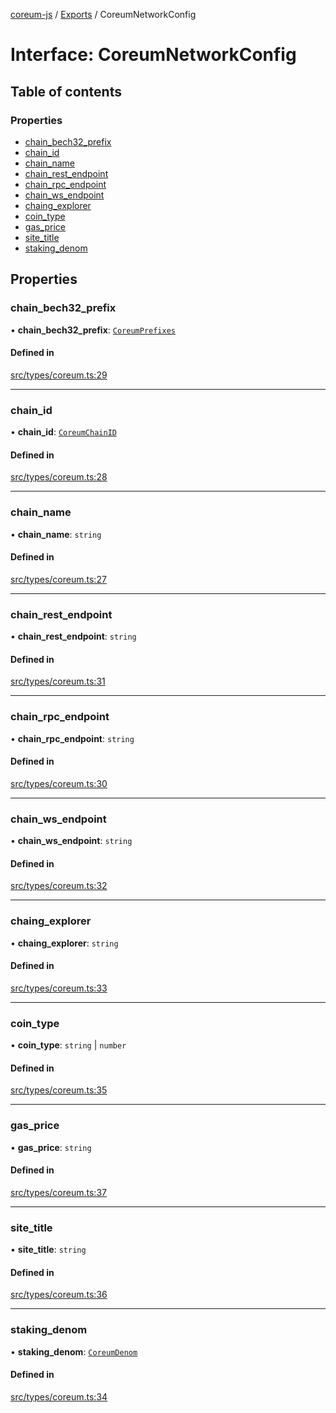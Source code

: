 [coreum-js](../README.md) / [Exports](../modules.md) / CoreumNetworkConfig

# Interface: CoreumNetworkConfig

## Table of contents

### Properties

- [chain\_bech32\_prefix](CoreumNetworkConfig.md#chain_bech32_prefix)
- [chain\_id](CoreumNetworkConfig.md#chain_id)
- [chain\_name](CoreumNetworkConfig.md#chain_name)
- [chain\_rest\_endpoint](CoreumNetworkConfig.md#chain_rest_endpoint)
- [chain\_rpc\_endpoint](CoreumNetworkConfig.md#chain_rpc_endpoint)
- [chain\_ws\_endpoint](CoreumNetworkConfig.md#chain_ws_endpoint)
- [chaing\_explorer](CoreumNetworkConfig.md#chaing_explorer)
- [coin\_type](CoreumNetworkConfig.md#coin_type)
- [gas\_price](CoreumNetworkConfig.md#gas_price)
- [site\_title](CoreumNetworkConfig.md#site_title)
- [staking\_denom](CoreumNetworkConfig.md#staking_denom)

## Properties

### chain\_bech32\_prefix

• **chain\_bech32\_prefix**: [`CoreumPrefixes`](../enums/CoreumPrefixes.md)

#### Defined in

[src/types/coreum.ts:29](https://github.com/CooperFoundation/coreum-js/blob/bdb622b/src/types/coreum.ts#L29)

___

### chain\_id

• **chain\_id**: [`CoreumChainID`](../enums/CoreumChainID.md)

#### Defined in

[src/types/coreum.ts:28](https://github.com/CooperFoundation/coreum-js/blob/bdb622b/src/types/coreum.ts#L28)

___

### chain\_name

• **chain\_name**: `string`

#### Defined in

[src/types/coreum.ts:27](https://github.com/CooperFoundation/coreum-js/blob/bdb622b/src/types/coreum.ts#L27)

___

### chain\_rest\_endpoint

• **chain\_rest\_endpoint**: `string`

#### Defined in

[src/types/coreum.ts:31](https://github.com/CooperFoundation/coreum-js/blob/bdb622b/src/types/coreum.ts#L31)

___

### chain\_rpc\_endpoint

• **chain\_rpc\_endpoint**: `string`

#### Defined in

[src/types/coreum.ts:30](https://github.com/CooperFoundation/coreum-js/blob/bdb622b/src/types/coreum.ts#L30)

___

### chain\_ws\_endpoint

• **chain\_ws\_endpoint**: `string`

#### Defined in

[src/types/coreum.ts:32](https://github.com/CooperFoundation/coreum-js/blob/bdb622b/src/types/coreum.ts#L32)

___

### chaing\_explorer

• **chaing\_explorer**: `string`

#### Defined in

[src/types/coreum.ts:33](https://github.com/CooperFoundation/coreum-js/blob/bdb622b/src/types/coreum.ts#L33)

___

### coin\_type

• **coin\_type**: `string` \| `number`

#### Defined in

[src/types/coreum.ts:35](https://github.com/CooperFoundation/coreum-js/blob/bdb622b/src/types/coreum.ts#L35)

___

### gas\_price

• **gas\_price**: `string`

#### Defined in

[src/types/coreum.ts:37](https://github.com/CooperFoundation/coreum-js/blob/bdb622b/src/types/coreum.ts#L37)

___

### site\_title

• **site\_title**: `string`

#### Defined in

[src/types/coreum.ts:36](https://github.com/CooperFoundation/coreum-js/blob/bdb622b/src/types/coreum.ts#L36)

___

### staking\_denom

• **staking\_denom**: [`CoreumDenom`](../enums/CoreumDenom.md)

#### Defined in

[src/types/coreum.ts:34](https://github.com/CooperFoundation/coreum-js/blob/bdb622b/src/types/coreum.ts#L34)
